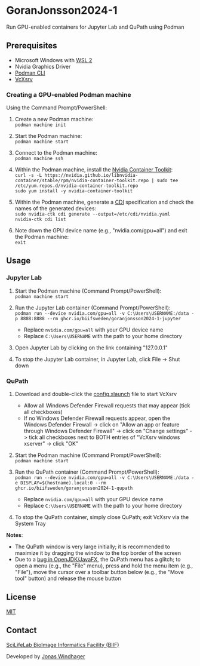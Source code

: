 # GoranJonsson2024-1

Run GPU-enabled containers for Jupyter Lab and QuPath using Podman

## Prerequisites

- Microsoft Windows with [WSL 2](https://learn.microsoft.com/en-us/windows/wsl/install)
- Nvidia Graphics Driver
- [Podman CLI](https://podman.io)
- [VcXsrv](https://sourceforge.net/projects/vcxsrv/)

### Creating a GPU-enabled Podman machine

Using the Command Prompt/PowerShell:

1. Create a new Podman machine:  
    `podman machine init`

2. Start the Podman machine:  
    `podman machine start`

3. Connect to the Podman machine:  
    `podman machine ssh`

4. Within the Podman machine, install the [Nvidia Container Toolkit](https://docs.nvidia.com/datacenter/cloud-native/container-toolkit/latest/install-guide.html):  
    `curl -s -L https://nvidia.github.io/libnvidia-container/stable/rpm/nvidia-container-toolkit.repo | sudo tee /etc/yum.repos.d/nvidia-container-toolkit.repo`  
    `sudo yum install -y nvidia-container-toolkit`

5. Within the Podman machine, generate a [CDI](https://docs.nvidia.com/datacenter/cloud-native/container-toolkit/latest/cdi-support.html) specification and check the names of the generated devices:  
    `sudo nvidia-ctk cdi generate --output=/etc/cdi/nvidia.yaml`  
    `nvidia-ctk cdi list`
6. Note down the GPU device name (e.g., "nvidia.com/gpu=all") and exit the Podman machine:  
    `exit`

## Usage

### Jupyter Lab

1. Start the Podman machine (Command Prompt/PowerShell):  
    `podman machine start`

2. Run the Jupyter Lab container (Command Prompt/PowerShell):  
    `podman run --device nvidia.com/gpu=all -v C:\Users\USERNAME:/data -p 8888:8888 --rm ghcr.io/biifsweden/goranjonsson2024-1-jupyter`
    - Replace `nvidia.com/gpu=all` with your GPU device name
    - Replace `C:\Users\USERNAME` with the path to your home directory

3. Open Jupyter Lab by clicking on the link containing "127.0.0.1"

4. To stop the Jupyter Lab container, in Jupyter Lab, click File -> Shut down

### QuPath

1. Download and double-click the [config.xlaunch](config.xlaunch) file to start VcXsrv
    - Allow all Windows Defender Firewall requests that may appear (tick all checkboxes)
    - If no Windows Defender Firewall requests appear, open the Windows Defender Firewall -> click on "Allow an app or feature through Windows Defender Firewall" -> click on "Change settings" -> tick all checkboxes next to BOTH entries of "VcXsrv windows xserver" -> click "OK"

2. Start the Podman machine (Command Prompt/PowerShell):  
    `podman machine start`

3. Run the QuPath container (Command Prompt/PowerShell):  
    `podman run --device nvidia.com/gpu=all -v C:\Users\USERNAME:/data -e DISPLAY=$(hostname).local:0 --rm ghcr.io/biifsweden/goranjonsson2024-1-qupath`
    - Replace `nvidia.com/gpu=all` with your GPU device name
    - Replace `C:\Users\USERNAME` with the path to your home directory

4. To stop the QuPath container, simply close QuPath; exit VcXsrv via the System Tray

**Notes**:
- The QuPath window is very large initially; it is recommended to maximize it by dragging the window to the top border of the screen
- Due to a [bug in OpenJDK/JavaFX](https://bugs.openjdk.org/browse/JDK-8237454), the QuPath menu has a glitch; to open a menu (e.g., the "File" menu), press and hold the menu item (e.g., "File"), move the cursor over a toolbar button below (e.g., the "Move tool" button) and release the mouse button

## License

[MIT](LICENSE)

## Contact

[SciLifeLab BioImage Informatics Facility (BIIF)](https://www.scilifelab.se/units/bioimage-informatics/)

Developed by [Jonas Windhager](mailto:jonas.windhager@scilifelab.se)
